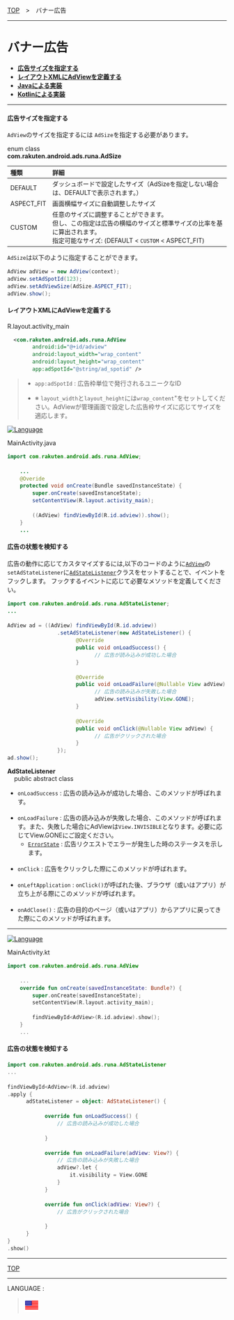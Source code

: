 [TOP](../#top)　>　バナー広告

---

# バナー広告

* **[広告サイズを指定する](#specify_adsize)**
* **[レイアウトXMLにAdViewを定義する](#define_adview_xml)**
* **[Javaによる実装](#implement_java)**
* **[Kotlinによる実装](#implement_kotlin)**

---

<div id="specify_adsize"></div>

#### 広告サイズを指定する

`AdView`のサイズを指定するには `AdSize`を指定する必要があります。

enum class<br>
**com.rakuten.android.ads.runa.AdSize**

|種類|詳細|
|:---|:---|
|DEFAULT|ダッシュボードで設定したサイズ（AdSizeを指定しない場合は、DEFAULTで表示されます。）|
|ASPECT_FIT|画面横幅サイズに自動調整したサイズ|
|CUSTOM|任意のサイズに調整することができます。<br>但し、この指定は広告の横幅のサイズと標準サイズの比率を基に算出されます。<br>指定可能なサイズ: (DEFAULT < `CUSTOM` < ASPECT_FIT)|

`AdSize`は以下のように指定することができます。

```java
AdView adView = new AdView(context);
adView.setAdSpotId(123);
adView.setAdViewSize(AdSize.ASPECT_FIT);
adView.show();
```

<div id="define_adview_xml"></div>

#### レイアウトXMLにAdViewを定義する

R.layout.activity_main
```xml
  <com.rakuten.android.ads.runa.AdView
        android:id="@+id/adview"
        android:layout_width="wrap_content"
        android:layout_height="wrap_content"
        app:adSpotId="@string/ad_spotid" />
```
> * `app:adSpotId` : 広告枠単位で発行されるユニークなID
>
> * ※ `layout_width`と`layout_height`には`wrap_content`"をセットしてください。AdViewが管理画面で設定した広告枠サイズに応じてサイズを適応します。

<div id="implement_java"></div>

[![Language](http://img.shields.io/badge/language-Java-red.svg?style=flat)](https://www.java.com)

MainActivity.java
```java
import com.rakuten.android.ads.runa.AdView;

    ...
    @Overide
    protected void onCreate(Bundle savedInstanceState) {
        super.onCreate(savedInstanceState);
        setContentView(R.layout.activity_main);

        ((AdView) findViewById(R.id.adview)).show();
    }
    ...  
```


#### 広告の状態を検知する

広告の動作に応じてカスタマイズするには,以下のコードのように[`AdView`](../api/AdView.md)の`setAdStateListener`に[`AdStateListener`](../api/AdStateListener.md)クラスをセットすることで、イベントをフックします。
フックするイベントに応じて必要なメソッドを定義してください。

```java
import com.rakuten.android.ads.runa.AdStateListener;
...

AdView ad = ((AdView) findViewById(R.id.adview))
                .setAdStateListener(new AdStateListener() {
                      @Override
                      public void onLoadSuccess() {
                            // 広告が読み込みが成功した場合
                      }

                      @Override
                      public void onLoadFailure(@Nullable View adView) {
                            // 広告の読み込みが失敗した場合
                            adView.setVisibility(View.GONE);
                      }

                      @Override
                      public void onClick(@Nullable View adView) {
                            // 広告がクリックされた場合
                      }
                });
ad.show();
```

**AdStateListener**<br>
&nbsp;&nbsp;&nbsp;&nbsp;public abstract class
* `onLoadSuccess` : 広告の読み込みが成功した場合、このメソッドが呼ばれます。<br><br>
* `onLoadFailure` : 広告の読み込みが失敗した場合、このメソッドが呼ばれます。また、失敗した場合にAdViewは`View.INVISIBLE`となります。必要に応じてView.GONEにご設定ください。
  * [`ErrorState`](../api/ErrorState.md) : 広告リクエストでエラーが発生した時のステータスを示します。<br><br>
* `onClick` : 広告をクリックした際にこのメソッドが呼ばれます。<br><br>
* `onLeftApplication` : `onClick()`が呼ばれた後、ブラウザ（或いはアプリ）が立ち上がる際にこのメソッドが呼ばれます。<br><br>
* `onAdClose()` : 広告の目的のページ（或いはアプリ）からアプリに戻ってきた際にこのメソッドが呼ばれます。


---
<div id="implement_kotlin"></div>

[![Language](http://img.shields.io/badge/language-Kotlin-green.svg?style=flat)](https://kotlinlang.org/)

MainActivity.kt
```kotlin
import com.rakuten.android.ads.runa.AdView

    ...
    override fun onCreate(savedInstanceState: Bundle?) {
        super.onCreate(savedInstanceState);
        setContentView(R.layout.activity_main);

        findViewById<AdView>(R.id.adview).show();
    }
    ...  
```

#### 広告の状態を検知する

```kotlin
import com.rakuten.android.ads.runa.AdStateListener
...

findViewById<AdView>(R.id.adview)
.apply {
      adStateListener = object: AdStateListener() {

            override fun onLoadSuccess() {
                // 広告の読み込みが成功した場合

            }

            override fun onLoadFailure(adView: View?) {
                // 広告の読み込みが失敗した場合
                adView?.let {
                    it.visibility = View.GONE
                }
            }

            override fun onClick(adView: View?) {
                // 広告がクリックされた場合

            }
      }
}
.show()
```


---
[TOP](../#top)

---
LANGUAGE :
> [![en](/doc/lang/en.png)](/doc/bannerads/README.md)
